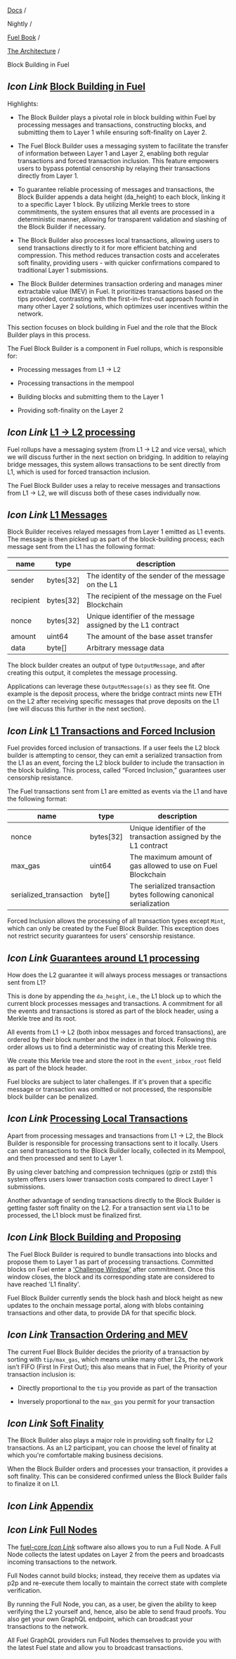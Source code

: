 [Docs](https://docs.fuel.network/) /

Nightly  /

[Fuel Book](https://docs.fuel.network/docs/nightly/fuel-book/) /

[The Architecture](https://docs.fuel.network/docs/nightly/fuel-book/the-architecture/) /

Block Building in Fuel

## _Icon Link_ [Block Building in Fuel](https://docs.fuel.network/docs/nightly/fuel-book/the-architecture/block-building-in-fuel/\#block-building-in-fuel)

Highlights:

- The Block Builder plays a pivotal role in block building within Fuel by processing messages and transactions, constructing blocks, and submitting them to Layer 1 while ensuring soft-finality on Layer 2.

- The Fuel Block Builder uses a messaging system to facilitate the transfer of information between Layer 1 and Layer 2, enabling both regular transactions and forced transaction inclusion. This feature empowers users to bypass potential censorship by relaying their transactions directly from Layer 1.

- To guarantee reliable processing of messages and transactions, the Block Builder appends a data height (da\_height) to each block, linking it to a specific Layer 1 block. By utilizing Merkle trees to store commitments, the system ensures that all events are processed in a deterministic manner, allowing for transparent validation and slashing of the Block Builder if necessary.

- The Block Builder also processes local transactions, allowing users to send transactions directly to it for more efficient batching and compression. This method reduces transaction costs and accelerates soft finality, providing users - with quicker confirmations compared to traditional Layer 1 submissions.

- The Block Builder determines transaction ordering and manages miner extractable value (MEV) in Fuel. It prioritizes transactions based on the tips provided, contrasting with the first-in-first-out approach found in many other Layer 2 solutions, which optimizes user incentives within the network.


This section focuses on block building in Fuel and the role that the Block Builder plays in this process.

The Fuel Block Builder is a component in Fuel rollups, which is responsible for:

- Processing messages from L1 → L2

- Processing transactions in the mempool

- Building blocks and submitting them to the Layer 1

- Providing soft-finality on the Layer 2


## _Icon Link_ [L1 → L2 processing](https://docs.fuel.network/docs/nightly/fuel-book/the-architecture/block-building-in-fuel/\#l1--l2-processing)

Fuel rollups have a messaging system (from L1 → L2 and vice versa), which we will discuss further in the next section on bridging. In addition to relaying bridge messages, this system allows transactions to be sent directly from L1, which is used for forced transaction inclusion.

The Fuel Block Builder uses a relay to receive messages and transactions from L1 → L2, we will discuss both of these cases individually now.

## _Icon Link_ [L1 Messages](https://docs.fuel.network/docs/nightly/fuel-book/the-architecture/block-building-in-fuel/\#l1-messages)

Block Builder receives relayed messages from Layer 1 emitted as L1 events. The message is then picked up as part of the block-building process; each message sent from the L1 has the following format:

| name | type | description |
| --- | --- | --- |
| sender | bytes\[32\] | The identity of the sender of the message on the L1 |
| recipient | bytes\[32\] | The recipient of the message on the Fuel Blockchain |
| nonce | bytes\[32\] | Unique identifier of the message assigned by the L1 contract |
| amount | uint64 | The amount of the base asset transfer |
| data | byte\[\] | Arbitrary message data |

The block builder creates an output of type `OutputMessage`, and after creating this output, it completes the message processing.

Applications can leverage these `OutputMessage(s)` as they see fit. One example is the deposit process, where the bridge contract mints new ETH on the L2 after receiving specific messages that prove deposits on the L1 (we will discuss this further in the next section).

## _Icon Link_ [L1 Transactions and Forced Inclusion](https://docs.fuel.network/docs/nightly/fuel-book/the-architecture/block-building-in-fuel/\#l1-transactions-and-forced-inclusion)

Fuel provides forced inclusion of transactions. If a user feels the L2 block builder is attempting to censor, they can emit a serialized transaction from the L1 as an event, forcing the L2 block builder to include the transaction in the block building. This process, called “Forced Inclusion,” guarantees user censorship resistance.

The Fuel transactions sent from L1 are emitted as events via the L1 and have the following format:

| name | type | description |
| --- | --- | --- |
| nonce | bytes\[32\] | Unique identifier of the transaction assigned by the L1 contract |
| max\_gas | uint64 | The maximum amount of gas allowed to use on Fuel Blockchain |
| serialized\_transaction | byte\[\] | The serialized transaction bytes following canonical serialization |

Forced Inclusion allows the processing of all transaction types except `Mint`, which can only be created by the Fuel Block Builder. This exception does not restrict security guarantees for users' censorship resistance.

## _Icon Link_ [Guarantees around L1 processing](https://docs.fuel.network/docs/nightly/fuel-book/the-architecture/block-building-in-fuel/\#guarantees-around-l1-processing)

How does the L2 guarantee it will always process messages or transactions sent from L1?

This is done by appending the `da_height`, i.e., the L1 block up to which the current block processes messages and transactions. A commitment for all the events and transactions is stored as part of the block header, using a Merkle tree and its root.

All events from L1 → L2 (both inbox messages and forced transactions), are ordered by their block number and the index in that block. Following this order allows us to find a deterministic way of creating this Merkle tree.

We create this Merkle tree and store the root in the `event_inbox_root` field as part of the block header.

Fuel blocks are subject to later challenges. If it's proven that a specific message or transaction was omitted or not processed, the responsible block builder can be penalized.

## _Icon Link_ [Processing Local Transactions](https://docs.fuel.network/docs/nightly/fuel-book/the-architecture/block-building-in-fuel/\#processing-local-transactions)

Apart from processing messages and transactions from L1 → L2, the Block Builder is responsible for processing transactions sent to it locally. Users can send transactions to the Block Builder locally, collected in its Mempool, and then processed and sent to Layer 1.

By using clever batching and compression techniques (gzip or zstd) this system offers users lower transaction costs compared to direct Layer 1 submissions.

Another advantage of sending transactions directly to the Block Builder is getting faster soft finality on the L2. For a transaction sent via L1 to be processed, the L1 block must be finalized first.

## _Icon Link_ [Block Building and Proposing](https://docs.fuel.network/docs/nightly/fuel-book/the-architecture/block-building-in-fuel/\#block-building-and-proposing)

The Fuel Block Builder is required to bundle transactions into blocks and propose them to Layer 1 as part of processing transactions. Committed blocks on Fuel enter a ['Challenge Window'](https://docs.fuel.network/docs/nightly/fuel-book/the-architecture/fuel-and-ethereum/#challenge-window) after commitment. Once this window closes, the block and its corresponding state are considered to have reached 'L1 finality'.

Fuel Block Builder currently sends the block hash and block height as new updates to the onchain message portal, along with blobs containing transactions and other data, to provide DA for that specific block.

## _Icon Link_ [Transaction Ordering and MEV](https://docs.fuel.network/docs/nightly/fuel-book/the-architecture/block-building-in-fuel/\#transaction-ordering-and-mev)

The current Fuel Block Builder decides the priority of a transaction by sorting with `tip/max_gas`, which means unlike many other L2s, the network isn’t FIFO (First In First Out); this also means that in Fuel, the Priority of your transaction inclusion is:

- Directly proportional to the `tip` you provide as part of the transaction

- Inversely proportional to the `max_gas` you permit for your transaction


## _Icon Link_ [Soft Finality](https://docs.fuel.network/docs/nightly/fuel-book/the-architecture/block-building-in-fuel/\#soft-finality)

The Block Builder also plays a major role in providing soft finality for L2 transactions. As an L2 participant, you can choose the level of finality at which you're comfortable making business decisions.

When the Block Builder orders and processes your transaction, it provides a soft finality. This can be considered confirmed unless the Block Builder fails to finalize it on L1.

## _Icon Link_ [Appendix](https://docs.fuel.network/docs/nightly/fuel-book/the-architecture/block-building-in-fuel/\#appendix)

## _Icon Link_ [Full Nodes](https://docs.fuel.network/docs/nightly/fuel-book/the-architecture/block-building-in-fuel/\#full-nodes)

The [fuel-core _Icon Link_](https://github.com/FuelLabs/fuel-core) software also allows you to run a Full Node. A Full Node collects the latest updates on Layer 2 from the peers and broadcasts incoming transactions to the network.

Full Nodes cannot build blocks; instead, they receive them as updates via p2p and re-execute them locally to maintain the correct state with complete verification.

By running the Full Node, you can, as a user, be given the ability to keep verifying the L2 yourself and, hence, also be able to send fraud proofs. You also get your own GraphQL endpoint, which can broadcast your transactions to the network.

All Fuel GraphQL providers run Full Nodes themselves to provide you with the latest Fuel state and allow you to broadcast transactions.